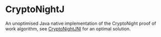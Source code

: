 # CryptoNightJ
An unoptimised Java native implementation of the CryptoNight proof of work algorithm, see [CryptoNightJNI](https://github.com/jounaidr/CryptoNightJNI) for an optimal solution.
